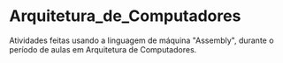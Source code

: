 # Arquitetura_de_Computadores
Atividades feitas usando a linguagem de máquina "Assembly", durante o período de aulas em Arquitetura de Computadores.
